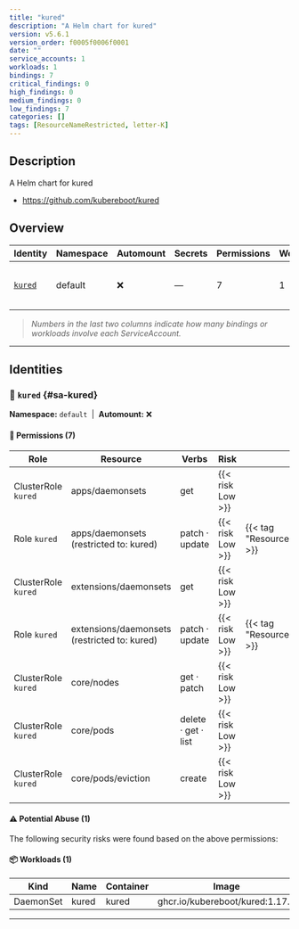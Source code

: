 ```yaml
---
title: "kured"
description: "A Helm chart for kured"
version: v5.6.1
version_order: f0005f0006f0001
date: ""
service_accounts: 1
workloads: 1
bindings: 7
critical_findings: 0
high_findings: 0
medium_findings: 0
low_findings: 7
categories: []
tags: [ResourceNameRestricted, letter-K]
---
```


## Description

A Helm chart for kured

- https://github.com/kubereboot/kured

## Overview

| Identity             | Namespace | Automount | Secrets | Permissions | Workloads | Risk               |
| -------------------- | --------- | --------- | ------- | ----------- | --------- | ------------------ |
| [`kured`](#sa-kured) | default   | ❌        | —       | 7           | 1         | {{< risk "Low" >}} |

> _Numbers in the last two columns indicate how many bindings or workloads involve each ServiceAccount._

---

## Identities

### 🤖 `kured` {#sa-kured}

**Namespace:** `default`  |  **Automount:** ❌

#### 🔑 Permissions (7)

| Role                | Resource                                     | Verbs               | Risk             | Tags                                 |
| ------------------- | -------------------------------------------- | ------------------- | ---------------- | ------------------------------------ |
| ClusterRole `kured` | apps/daemonsets                              | get                 | {{< risk Low >}} |                                      |
| Role `kured`        | apps/daemonsets (restricted to: kured)       | patch · update      | {{< risk Low >}} | {{< tag "ResourceNameRestricted" >}} |
| ClusterRole `kured` | extensions/daemonsets                        | get                 | {{< risk Low >}} |                                      |
| Role `kured`        | extensions/daemonsets (restricted to: kured) | patch · update      | {{< risk Low >}} | {{< tag "ResourceNameRestricted" >}} |
| ClusterRole `kured` | core/nodes                                   | get · patch         | {{< risk Low >}} |                                      |
| ClusterRole `kured` | core/pods                                    | delete · get · list | {{< risk Low >}} |                                      |
| ClusterRole `kured` | core/pods/eviction                           | create              | {{< risk Low >}} |                                      |

#### ⚠️ Potential Abuse (1)

The following security risks were found based on the above permissions:

#### 📦 Workloads (1)

| Kind      | Name  | Container | Image                           |
| --------- | ----- | --------- | ------------------------------- |
| DaemonSet | kured | kured     | ghcr.io/kubereboot/kured:1.17.1 |

---
